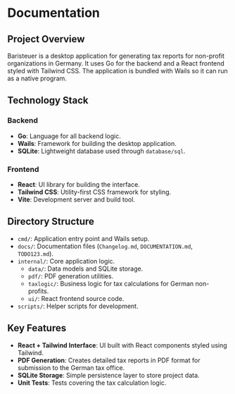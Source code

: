 # Documentation

## Project Overview

Baristeuer is a desktop application for generating tax reports for non-profit organizations in Germany. It uses Go for the backend and a React frontend styled with Tailwind CSS. The application is bundled with Wails so it can run as a native program.

## Technology Stack

### Backend
- **Go**: Language for all backend logic.
- **Wails**: Framework for building the desktop application.
- **SQLite**: Lightweight database used through `database/sql`.

### Frontend
- **React**: UI library for building the interface.
- **Tailwind CSS**: Utility-first CSS framework for styling.
- **Vite**: Development server and build tool.

## Directory Structure

- `cmd/`: Application entry point and Wails setup.
- `docs/`: Documentation files (`Changelog.md`, `DOCUMENTATION.md`, `TODO123.md`).
- `internal/`: Core application logic.
  - `data/`: Data models and SQLite storage.
  - `pdf/`: PDF generation utilities.
  - `taxlogic/`: Business logic for tax calculations for German non-profits.
  - `ui/`: React frontend source code.
- `scripts/`: Helper scripts for development.

## Key Features

- **React + Tailwind Interface**: UI built with React components styled using Tailwind.
- **PDF Generation**: Creates detailed tax reports in PDF format for submission to the German tax office.
- **SQLite Storage**: Simple persistence layer to store project data.
- **Unit Tests**: Tests covering the tax calculation logic.
